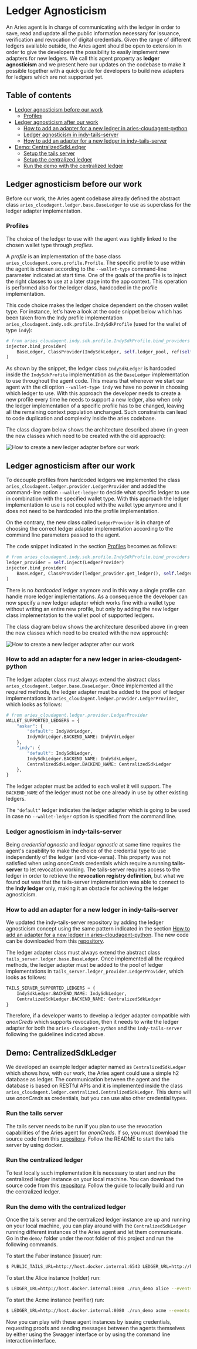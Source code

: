 # Ledger Agnosticism

An Aries agent is in charge of communicating with the ledger in order to save, read and update all the public information necessary for issuance, verification and revocation of digital credentials. Given the range of different ledgers available outside, the Aries agent should be open to extension in order to give the developers the possibility to easily implement new adapters for new ledgers. We call this agent property as **ledger agnosticism** and we present here our updates on the codebase to make it possible together with a quick guide for developers to build new adapters for ledgers which are not supported yet.

## Table of contents

- [Ledger agnosticism before our work](#ledger-agnosticism-before-our-work)
  - [Profiles](#profiles)
- [Ledger agnosticism after our work](#ledger-agnosticism-after-our-work)
  - [How to add an adapter for a new ledger in aries-cloudagent-python](#how-to-add-an-adapter-for-a-new-ledger-in-aries-cloudagent-python)
  - [Ledger agnosticism in indy-tails-server](#ledger-agnosticism-in-indy-tails-server)
  - [How to add an adapter for a new ledger in indy-tails-server](#how-to-add-an-adapter-for-a-new-ledger-in-indy-tails-server)
- [Demo: CentralizedSdkLedger](#demo-centralizedsdkledger)
  - [Setup the tails server](#setup-the-tails-server)
  - [Setup the centralized ledger](#setup-the-centralized-ledger)
  - [Run the demo with the centralized ledger](#run-the-demo-with-the-centralized-ledger)

## Ledger agnosticism before our work

Before our work, the Aries agent codebase already defined the abstract class `aries_cloudagent.ledger.base.BaseLedger` to use as superclass for the ledger adapter implementation.

### Profiles

The choice of the ledger to use with the agent was tightly linked to the chosen wallet type through *profiles*.

A *profile* is an implementation of the base class `aries_cloudagent.core.profile.Profile`. The specific profile to use within the agent is chosen according to the `--wallet-type` command-line parameter indicated at start time. One of the goals of the profile is to inject the right classes to use at a later stage into the app context. This operation is performed also for the ledger class, hardcoded in the profile implementation.

This code choice makes the ledger choice dependent on the chosen wallet type. For instance, let's have a look at the code snippet below which has been taken from the Indy profile implementation `aries_cloudagent.indy.sdk.profile.IndySdkProfile` (used for the wallet of type `indy`):

```python
# from aries_cloudagent.indy.sdk.profile.IndySdkProfile.bind_providers
injector.bind_provider(
    BaseLedger, ClassProvider(IndySdkLedger, self.ledger_pool, ref(self))
)
```

As shown by the snippet, the ledger class `IndySdkLedger` is hardcoded inside the `IndySdkProfile` implementation as the `BaseLedger` implementation to use throughout the agent code. This means that whenever we start our agent with the cli option `--wallet-type indy` we have no power in choosing which ledger to use. With this approach the developer needs to create a new profile every time he needs to support a new ledger, also when only the ledger implementation of a specific profile has to be changed, leaving all the remaining context population unchanged. Such constraints can lead to code duplication and complexity inside the aries codebase.

The class diagram below shows the architecture described above (in green the new classes which need to be created with the old approach):

![How to create a new ledger adapter before our work](../assets/ledgerAgnosticBefore.svg)

## Ledger agnosticism after our work

To decouple profiles from hardcoded ledgers we implemented the class `aries_cloudagent.ledger.provider.LedgerProvider` and added the command-line option `--wallet-ledger` to decide what specific ledger to use in combination with the specified wallet type. With this approach the ledger implementation to use is not coupled with the wallet type anymore and it does not need to be hardcoded into the profile implementation. 

On the contrary, the new class called `LedgerProvider` is in charge of choosing the correct ledger adapter implementation according to the command line parameters passed to the agent.

The code snippet indicated in the section [Profiles](#profiles) becomes as follows:

```python
# from aries_cloudagent.indy.sdk.profile.IndySdkProfile.bind_providers
ledger_provider = self.inject(LedgerProvider)
injector.bind_provider(
    BaseLedger, ClassProvider(ledger_provider.get_ledger(), self.ledger_pool, ref(self))
)
```

There is no *hardcoded* ledger anymore and in this way a single profile can handle more ledger implementations. As a consequence the developer can now specify a new ledger adapter which works fine with a wallet type without writing an entire new profile, but only by adding the new ledger class implementation to the wallet pool of supported ledgers.

The class diagram below shows the architecture described above (in green the new classes which need to be created with the new approach):

![How to create a new ledger adapter after our work](../assets/ledgerAgnosticAfter.svg)

### How to add an adapter for a new ledger in aries-cloudagent-python

The ledger adapter class must always extend the abstract class `aries_cloudagent.ledger.base.BaseLedger`. Once implemented all the required methods, the ledger adapter must be added to the pool of ledger implementations in `aries_cloudagent.ledger.provider.LedgerProvider`, which looks as follows:

```python
# from aries_cloudagent.ledger.provider.LedgerProvider
WALLET_SUPPORTED_LEDGERS = {
    "askar": {
        "default": IndyVdrLedger,
        IndyVdrLedger.BACKEND_NAME: IndyVdrLedger
    },
    "indy": {
        "default": IndySdkLedger,
        IndySdkLedger.BACKEND_NAME: IndySdkLedger,
        CentralizedSdkLedger.BACKEND_NAME: CentralizedSdkLedger
    },
}
```

The ledger adapter must be added to each wallet it will support. The `BACKEND_NAME` of the ledger must not be one already in use by other existing ledgers.

The `"default"` ledger indicates the ledger adapter which is going to be used in case no `--wallet-ledger` option is specified from the command line.

### Ledger agnosticism in indy-tails-server

Being *credential agnostic* and *ledger agnostic* at same time requires the agent's capability to make the choice of the credential type to use independently of the ledger (and vice-versa). This property was not satisfied when using *anonCreds* credentials which require a running **tails-server** to let revocation working. The tails-server requires access to the ledger in order to retrieve the **revocation registry definition**, but what we found out was that the tails-server implementation was able to connect to the **Indy ledger** only, making it an obstacle for achieving the ledger agnosticism.

### How to add an adapter for a new ledger in indy-tails-server

We updated the indy-tails-server repository by adding the ledger agnosticism concept using the same pattern indicated in the section [How to add an adapter for a new ledger in aries-cloudagent-python](#how-to-add-an-adapter-for-a-new-ledger-in-aries-cloudagent-python). The new code can be downloaded from this [repository](https://github.ibm.com/research-ssi/indy-tails-server/tree/develop).

The ledger adapter class must always extend the abstract class `tails_server.ledger.base.BaseLedger`. Once implemented all the required methods, the ledger adapter must be added to the pool of ledger implementations in `tails_server.ledger_provider.LedgerProvider`, which looks as follows:

```python
TAILS_SERVER_SUPPORTED_LEDGERS = {
    IndySdkLedger.BACKEND_NAME: IndySdkLedger,
    CentralizedSdkLedger.BACKEND_NAME: CentralizedSdkLedger
}
```

Therefore, if a developer wants to develop a ledger adapter compatible with *anonCreds* which supports revocation, then it needs to write the ledger adapter for both the `aries-cloudagent-python` and the `indy-tails-server` following the guidelines indicated above. 

## Demo: CentralizedSdkLedger

We developed an example ledger adapter named as `CentralizedSdkLedger` which shows how, with our work, the Aries agent could use a simple h2 database as ledger. The communication between the agent and the database is based on RESTful APIs and it is implemented inside the class `aries_cloudagent.ledger.centralized.CentralizedSdkLedger`. This demo will use *anonCreds* as credentials, but you can use also other credential types.

### Run the tails server

The tails server needs to be run if you plan to use the revocation capabilities of the Aries agent for *anonCreds*. If so, you must download the source code from this [repository](https://github.com/pasquale95/indy-tails-server/tree/feature/ledger_agnosticism). Follow the README to start the tails server by using docker.

### Run the centralized ledger

To test locally such implementation it is necessary to start and run the centralized ledger instance on your local machine. You can download the source code from this [repository](https://github.ibm.com/research-ssi/ssi-centralized-ledger/tree/aca-py). Follow the guide to locally build and run the centralized ledger.

### Run the demo with the centralized ledger

Once the tails server and the centralized ledger instance are up and running on your local machine, you can play around with the `CentralizedSdkLedger` running different instances of the Aries agent and let them communicate. Go in the `demo/` folder under the root folder of this project and run the following commands.

To start the Faber instance (issuer) run:

```bash
$ PUBLIC_TAILS_URL=http://host.docker.internal:6543 LEDGER_URL=http://host.docker.internal:8080 ./run_demo faber --events --no-auto --revocation --wallet-type indy --wallet-ledger centralized
```

To start the Alice instance (holder) run:

```bash
$ LEDGER_URL=http://host.docker.internal:8080 ./run_demo alice --events --no-auto --wallet-type indy --wallet-ledger centralized
```

To start the Acme instance (verifier) run:

```bash
$ LEDGER_URL=http://host.docker.internal:8080 ./run_demo acme --events --no-auto --wallet-type indy --wallet-ledger centralized
```

Now you can play with these agent instances by issuing credentials, requesting proofs and sending messages between the agents themselves by either using the Swagger interface or by using the command line interaction interface.